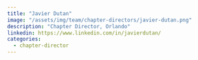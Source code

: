 ```yaml
---
title: "Javier Dutan"
image: "/assets/img/team/chapter-directors/javier-dutan.png"
description: "Chapter Director, Orlando"
linkedin: https://www.linkedin.com/in/javierdutan/
categories:
  - chapter-director
---
```

